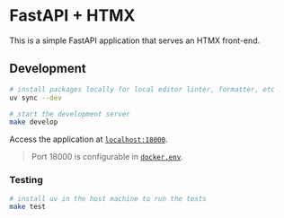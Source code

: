 # FastAPI + HTMX

This is a simple FastAPI application that serves an HTMX front-end.

## Development

```bash
# install packages locally for local editor linter, formatter, etc
uv sync --dev

# start the development server
make develop
```

Access the application at [`localhost:18000`](http://localhost:18000).

> Port 18000 is configurable in [`docker.env`](docker/docker.env).

### Testing

```bash
# install uv in the host machine to run the tests
make test
```
